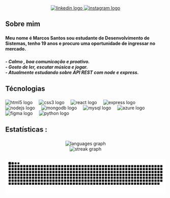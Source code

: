 <br clear="both">

###

<div align="center">
  <a href="https://www.linkedin.com/in/marcos-santos-77756a260/" target="_blank">
    <img src="https://img.shields.io/static/v1?message=LinkedIn&logo=linkedin&label=&color=0077B5&logoColor=white&labelColor=&style=for-the-badge" height="25" alt="linkedin logo"  />
  </a>
  <a href="https://www.instagram.com/__blood3_/" target="_blank">
    <img src="https://img.shields.io/static/v1?message=Instagram&logo=instagram&label=&color=E4405F&logoColor=white&labelColor=&style=for-the-badge" height="25" alt="instagram logo"  />
  </a>
</div>


<h2 align="left">Sobre mim</h2>

###

<h4 align="left">Meu nome é Marcos Santos sou estudante de Desenvolvimento de Sistemas, tenho 19 anos e procuro uma oportunidade de ingressar no mercado.</h4>

###

<h5 align="left">- Calmo , boa comunicação e proativo.<br>- Gosto de ler, escutar música e jogar.<br>- Atualmente estudando sobre API REST com node e express.</h5>

###

<h2 align="left">Técnologias</h2>

###

<div align="left">
  <img src="https://cdn.jsdelivr.net/gh/devicons/devicon/icons/html5/html5-original.svg" height="40" alt="html5 logo"  />
  <img width="12" />
  <img src="https://cdn.jsdelivr.net/gh/devicons/devicon/icons/css3/css3-original.svg" height="40" alt="css3 logo"  />
  <img width="12" />
  <img src="https://cdn.jsdelivr.net/gh/devicons/devicon/icons/react/react-original.svg" height="40" alt="react logo"  />
  <img width="12" />
  <img src="https://cdn.jsdelivr.net/gh/devicons/devicon/icons/express/express-original.svg" height="40" alt="express logo"  />
  <img width="12" />
  <img src="https://cdn.jsdelivr.net/gh/devicons/devicon/icons/nodejs/nodejs-original.svg" height="40" alt="nodejs logo"  />
  <img width="12" />
  <img src="https://cdn.jsdelivr.net/gh/devicons/devicon/icons/mongodb/mongodb-original.svg" height="40" alt="mongodb logo"  />
  <img width="12" />
  <img src="https://cdn.jsdelivr.net/gh/devicons/devicon/icons/mysql/mysql-original.svg" height="40" alt="mysql logo"  />
  <img width="12" />
  <img src="https://cdn.jsdelivr.net/gh/devicons/devicon/icons/azure/azure-original.svg" height="40" alt="azure logo"  />
  <img width="12" />
  <img src="https://cdn.jsdelivr.net/gh/devicons/devicon/icons/figma/figma-original.svg" height="40" alt="figma logo"  />
  <img width="12" />
  <img src="https://cdn.jsdelivr.net/gh/devicons/devicon/icons/python/python-original.svg" height="40" alt="python logo"  />
</div>

###

<h2 align="left">Estatísticas :</h2>

###

<div align="center">
  <img src="https://github-readme-stats.vercel.app/api/top-langs?username=gitmvfs&locale=pt-br&hide_title=false&layout=compact&card_width=320&langs_count=4&theme=blueberry&hide_border=false&order=2" height="150" alt="languages graph" /> <br>
  <img src="https://streak-stats.demolab.com?user=gitmvfs&locale=pt-br&mode=daily&theme=blueberry&hide_border=false&border_radius=5&date_format=M%20j%5B,%20Y%5D&order=3" height="220" alt="streak graph"  />
</div>

###

<img src="https://raw.githubusercontent.com/gitmvfs/gitmvfs/output/snake.svg" alt="Snake animation" />

###

